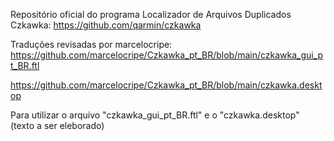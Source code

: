 Repositório oficial do programa Localizador de Arquivos Duplicados Czkawka:
https://github.com/qarmin/czkawka

Traduções revisadas por marcelocripe:
https://github.com/marcelocripe/Czkawka_pt_BR/blob/main/czkawka_gui_pt_BR.ftl

https://github.com/marcelocripe/Czkawka_pt_BR/blob/main/czkawka.desktop

Para utilizar o arquivo "czkawka_gui_pt_BR.ftl" e o "czkawka.desktop" (texto a ser eleborado)











